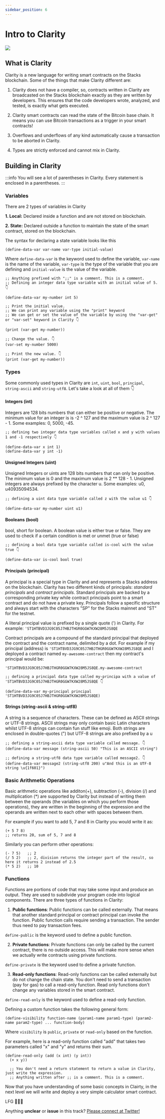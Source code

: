 ```yaml
---
sidebar_position: 6
---
```


# Intro to Clarity
<img src="https://cdn.discordapp.com/attachments/947480890181812294/1018605563891945482/unknown.png" />

## What is Clarity

Clarity is a new language for writing smart contracts on the Stacks blockchain. Some of the things that make Clarity different are: 

1.  Clarity does not have a compiler, so, contracts written in Clarity are broadcasted on the Stacks blockchain exactly as they are written by developers. This ensures that the code developers wrote, analyzed, and tested, is exactly what gets executed. 

2. Clarity smart contracts can read the state of the Bitcoin base chain. It means you can use Bitcoin transactions as a trigger in your smart contracts! 

3. Overflows and underflows of any kind automatically cause a transaction to be aborted in Clarity.

4. Types are strictly enforced and cannot mix in Clarity.


## Building in Clarity

:::info
You will see a lot of parentheses in Clarity. Every statement is enclosed in a parentheses.
:::

### Variables

There are 2 types of variables in Clarity

**1. Local:** Declared inside a function and are not stored on blockchain.

**2. State:** Declared outside a function to maintain the state of the smart contract, stored on the blockchain.

The syntax for declaring a state variable looks like this

```clarity
(define-data-var var-name var-type initial-value)
```

Where `define-data-var` is the keyword used to define the variable, `var-name` is the name of the variable, `var-type` is the type of the variable that you are defining and `initial-value` is the value of the variable.

```clarity
;; Anything prefixed with ";;" is a comment. This is a comment.
;; Defining an integer data type variable with an initial value of 5. 👇

(define-data-var my-number int 5)

;; Print the initial value.
;; We can print any variable using the "print" keyword
;; We can get or set the value of the variable by using the "var-get" or "var-set" keyword in Clarity 👇

(print (var-get my-number))

;; Change the value. 👇
(var-set my-number 5000)

;; Print the new value. 👇
(print (var-get my-number))
```

### Types

Some commonly used types in Clarity are `int`, `uint`, `bool`, `principal`, `string-ascii` and `string-utf8`. Let's take a look at all of them 👇

#### Integers (int)
Integers are 128 bits numbers that can either be positive or negative. The minimum value for an integer is is -2 ^ 127 and the maximum value is 2 ^ 127 - 1.  Some examples: 0, 5000, -45.

```clarity
;; defining two integer data type variables called x and y with values 1 and -1 respectively 👇

(define-data-var x int 1)
(define-data-var y int -1)
```

#### Unsigned Integers (uint)
 Unsigned Integers or uints are 128 bits numbers that can only be positive. The minimum value is 0 and the maximum value is 2 ** 128 - 1.  Unsigned integers are always prefixed by the character u. Some examples: u0, u40935094534.  

```
;; defining a uint data type variable called z with the value u1 👇

(define-data-var my-number uint u1)
```

#### Booleans (bool)
bool, short for boolean. A boolean value is either true or false. They are used to check if a certain condition is met or unmet (true or false)

```
;; defining a bool data type variable called is-cool with the value true 👇

(define-data-var is-cool bool true)
```

#### Principals (principal)
A principal is a special type in Clarity and and represents a Stacks address on the blockchain. Clarity has two different kinds of principals: *standard principals* and *contract principals*. Standard principals are backed by a corresponding private key while contract principals point to a smart contract and do not have a private key. Principals follow a specific structure and always start with the characters "SP" for the Stacks mainnet and "ST" for the testnet.

A literal principal value is prefixed by a single quote (') in Clarity. For example: `'ST1HTBVD3JG9C05J7HBJTHGR0GGW7KXW28M5JS8QE
`

Contract principals are a compound of the standard principal that deployed the contract and the contract name, delimited by a dot. For example if my principal (address) is `'ST1HTBVD3JG9C05J7HBJTHGR0GGW7KXW28M5JS8QE` and I deployed a contract named `my-awesome-contract` then my contract's principal would be:

```clarity
'ST1HTBVD3JG9C05J7HBJTHGR0GGW7KXW28M5JS8QE.my-awesome-contract
```

```clarity
;; defining a principal data type called my-principa with a value of 'ST1HTBVD3JG9C05J7HBJTHGR0GGW7KXW28M5JS8QE 👇

(define-data-var my-principal principal 'ST1HTBVD3JG9C05J7HBJTHGR0GGW7KXW28M5JS8QE)
```

#### Strings (string-ascii & string-utf8)
A string is a sequence of characters. These can be defined as ASCII strings or UTF-8 strings. ASCII strings may only contain basic Latin characters whilst UTF-8 strings can contain fun stuff like emoji. Both strings are enclosed in double-quotes (") but UTF-8 strings are also prefixed by a u

```clarity
;; defining a string-ascii data type variable called message. 👇
(define-data-var message (string-ascii 50) "This is an ASCII string")
 
;; defining a string-utf8 data type variable called message2. 👇
(define-data-var message2 (string-utf8 200) u"And this is an UTF-8 string \u{1f601}")
```


### Basic Arithmetic Operations
Basic arithmetic operations like additon(+), subtraction (-), division (/) and multiplication (*) are supported by Clarity but instead of writing them between the operands (the variables on which you perform those operations), they are written in the beginning of the expression and the operands are written next to each other with spaces between them.

For example if you want to add 5, 7 and 8 in Clarity you would write it as: 

```clarity
(+ 5 7 8)
;; returns 20, sum of 5, 7 and 8
```

Similarly you can perform other operations: 

```clarity
(- 7 5)   ;; 2
(/ 5 2)   ;; 2, division returns the integer part of the result, so here it returns 2 instead of 2.5
(* 5 2)   ;; 10
```

### Functions
Functions are portions of code that may take some input and produce an output. They are used to subdivide your program code into logical components. There are three types of functions in Clarity: 

1. **Public functions**: Public functions can be called externally. That means that another standard principal or contract principal can invoke the function. Public function calls require sending a transaction. The sender thus need to pay transaction fees.

`define-public` is the keyword used to define a public function.

2. **Private functions**: Private functions can only be called by the current contract, there is no outside access. This will make more sense when we actually write contracts using private functions.

`define-private` is the keyword used to define a private function.

3. **Read-only functions**: Read-only functions can be called externally but do not change the chain state. You don't need to send a transaction (pay for gas) to call a read-only function. Read only functions don't change any variables stored in the smart contract.

`define-read-only` is the keyword used to define a read-only function.

Defining a custom function takes the following general form:

```clarity
(define-visibility function-name (param1-name param1-type) (param2-name param2-type) ... function-body)
```

Where `visibility` is `public`, `private` or `read-only` based on the function.

For example, here is a read-only function called "add" that takes two parameters called "x" and "y" and returns their sum. 

```clarity
(define-read-only (add (x int) (y int))
  (+ x y))

  ;; You don't need a return statement to return a value in Clarity, just write the expression.
  ;; Anything written after ;; is a comment. This is a comment.
  ```

Now that you have understanding of some basic concepts in Clairty, in the next level we will write and deploy a very simple calculator smart contract.

LFG 🚀🚀🚀

Anything **unclear** or **issue** in this track? [Please connect at Twitter!](https://twitter.com/SahilAujla15)
 